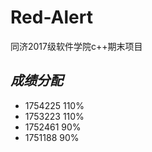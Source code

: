 # Red-Alert
同济2017级软件学院c++期末项目
## *成绩分配*
* 1754225 110% 
* 1753223 110%
* 1752461 90%
* 1751188 90%
